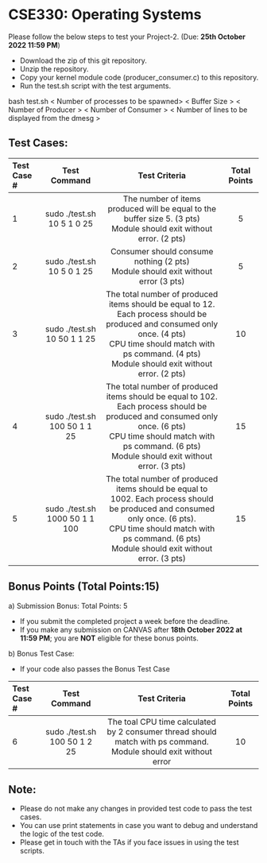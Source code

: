 # CSE330: Operating Systems 

Please follow the below steps to test your Project-2. (Due: **25th October 2022 11:59 PM**)

- Download the zip of this git repository.
- Unzip the repository.
- Copy your kernel module code (producer_consumer.c) to this repository.
- Run the test.sh script with the test arguments. 

bash test.sh < Number of processes to be spawned> < Buffer Size > < Number of Producer > < Number of Consumer > < Number of lines to be displayed from the dmesg >

## Test Cases:

| Test Case #   | Test Command  | Test Criteria  | Total Points |
| :------------- |:-------------:| :-----:|:-----:|
| 1     | sudo ./test.sh 10 5 1 0 25  | The number of items produced will be equal to the buffer size 5. (3 pts)  <br /> Module should exit without error. (2 pts) | 5|
| 2     | sudo ./test.sh 10 5 0 1 25  | Consumer should consume nothing (2 pts) <br /> Module should exit without error (3 pts) | 5|
| 3     | sudo ./test.sh 10 50 1 1 25 | The total number of produced items should be equal to 12. Each process should be produced and consumed only once. (4 pts) <br /> CPU time should match with ps command. (4 pts) <br /> Module should exit without error. (2 pts) | 10 |
| 4     | sudo ./test.sh 100 50 1 1 25 | The total number of produced items should be equal to 102. Each process should be produced and consumed only once. (6 pts) <br /> CPU time should match with ps command. (6 pts)<br /> Module should exit without error. (3 pts) | 15 |
| 5     | sudo ./test.sh 1000 50 1 1 100 | The total number of produced items should be equal to 1002. Each process should be produced and consumed only once. (6 pts). <br /> CPU time should match with ps command. (6 pts) <br /> Module should exit without error. (3 pts) | 15 |

## Bonus Points (Total Points:15)

a) Submission Bonus: Total Points: 5
  - If you submit the completed project a week before the deadline. 
  - If you make any submission on CANVAS after **18th October 2022 at 11:59 PM**; you are **NOT** eligible for these bonus points. 
  
b) Bonus Test Case:
  - If your code also passes the Bonus Test Case

| Test Case #   | Test Command  | Test Criteria  | Total Points |
| :------------- |:-------------:| :-----:|:-----:|
| 6     | sudo ./test.sh 100 50 1 2 25 | The toal CPU time calculated by 2 consumer thread should match with ps command. Module should exit without error  | 10 |

## Note: 
- Please do not make any changes in provided test code to pass the test cases.
- You can use print statements in case you want to debug and understand the logic of the test code.
- Please get in touch with the TAs if you face issues in using the test scripts.

